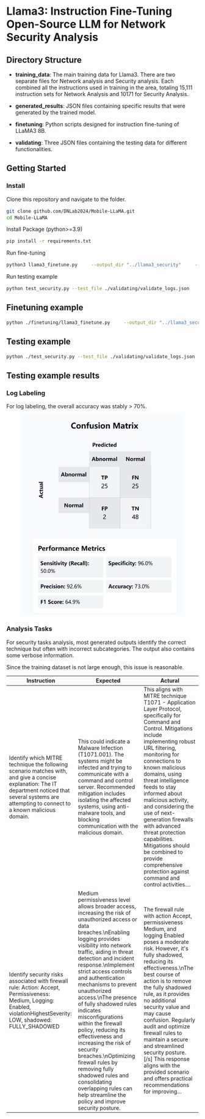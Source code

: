 # Llama3: Instruction Fine-Tuning Open-Source LLM for Network Security Analysis

## Directory Structure

- **training_data**: The main training data for Llama3. There are two separate files for Network analysis and Security analysis. Each combined all the instructions used in training in the area, totaling 15,111 instruction sets for Network Analysis and 10171 for Security Analysis. 

- **generated_results**: JSON files containing specific results that were generated by the trained model.

- **finetuning**: Python scripts designed for instruction fine-tuning of LLaMA3 8B.

- **validating**: Three JSON files containing the testing data for different functionalities.

## Getting Started
### Install
Clone this repository and navigate to the folder.
```bash
git clone github.com/DNLab2024/Mobile-LLaMA.git
cd Mobile-LLaMA
```
Install Package (python>=3.9)
```bash
pip install -r requirements.txt
```
Run fine-tuning
```bash
python3 llama3_finetune.py     --output_dir "../llama3_security"     --batch_size 2     --gradient_accumulation_steps 4     --optim "paged_adamw_32bit"    --logging_steps 200    --learning_rate 0.0001    --max_grad_norm 0.3     --max_steps 8000    --warmup_ratio 0.05     --lora_alpha 16    --lora_dropout 0.1     --lora_r 64    --num_train_epochs 2.0
```
Run testing example
```bash
python test_security.py --test_file ./validating/validate_logs.json
```

## Finetuning example
```bash
python ./finetuning/llama3_finetune.py     --output_dir "../llama3_security"     --batch_size 2     --gradient_accumulation_steps 4     --optim "paged_adamw_32bit"    --logging_steps 200    --learning_rate 0.0001    --max_grad_norm 0.3     --max_steps 8000    --warmup_ratio 0.05     --lora_alpha 16    --lora_dropout 0.1     --lora_r 64    --num_train_epochs 2.0
```

## Testing example
```bash
python ./test_security.py --test_file ./validating/validate_logs.json
```
## Testing example results
### Log Labeling
For log labeling, the overall accuracy was stably > 70%. 
<figure>
  <img src="images/Confusion_Matrix.png" alt="Architecture" style="width: auto; max-width: 100%; height: auto; max-height: 60%;">

</figure>


### Analysis Tasks
For security tasks analysis, most generated outputs identify the correct technique but often with incorrect subcategories. The output also contains some verbose information.

Since the training dataset is not large enough, this issue is reasonable. 

| Instruction           | Expected                | Actural                     
|------------------|-----------------------------------------|-----------------------------------------|
| Identify which MITRE technique the following scenario matches with, and give a concise explanation: The IT department noticed that several systems are attempting to connect to a known malicious domain.  | This could indicate a Malware Infection (T1071.001). The systems might be infected and trying to communicate with a command and control server. Recommended mitigation includes isolating the affected systems, using anti-malware tools, and blocking communication with the malicious domain. | This aligns with MITRE technique T1071 - Application Layer Protocol, specifically for Command and Control. Mitigations include implementing robust URL filtering, monitoring for connections to known malicious domains, using threat intelligence feeds to stay informed about malicious activity, and considering the use of next-generation firewalls with advanced threat protection capabilities. Mitigations should be combined to provide comprehensive protection against command and control activities....
| Identify security risks associated with firewall rule: Action: Accept, Permissiveness: Medium, Logging: Enabled, violationHighestSeverity: LOW, shadowed: FULLY_SHADOWED | Medium permissiveness level allows broader access, increasing the risk of unauthorized access or data breaches.\nEnabling logging provides visibility into network traffic, aiding in threat detection and incident response.\nImplement strict access controls and authentication mechanisms to prevent unauthorized access.\nThe presence of fully shadowed rules indicates misconfigurations within the firewall policy, reducing its effectiveness and increasing the risk of security breaches.\nOptimizing firewall rules by removing fully shadowed rules and consolidating overlapping rules can help streamline the policy and improve security posture. | The firewall rule with action Accept, permissiveness Medium, and logging Enabled poses a moderate risk. However, it's fully shadowed, reducing its effectiveness.\nThe best course of action is to remove the fully shadowed rule, as it provides no additional security value and may cause confusion. Regularly audit and optimize firewall rules to maintain a secure and streamlined security posture. [/s] This response aligns with the provided scenario and offers practical recommendations for improving...